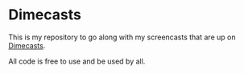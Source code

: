 Dimecasts
=========

This is my repository to go along with my screencasts that are up on [Dimecasts](http://www.dimecasts.net/ "Dimecasts.Net").

All code is free to use and be used by all.